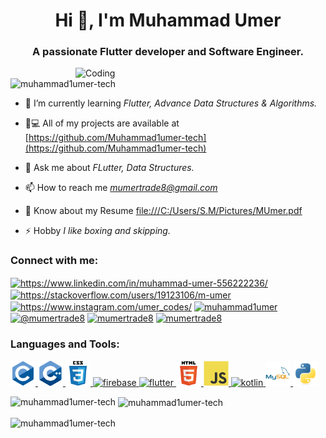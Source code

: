 
<h1 align="center">Hi 👋, I'm Muhammad Umer</h1>
<h3 align="center">A passionate Flutter developer and Software Engineer.</h3>

<img align="right" alt="Coding" width="400" src="https://user-images.githubusercontent.com/55389276/140866485-8fb1c876-9a8f-4d6a-98dc-08c4981eaf70.gif">
<p align="left"> <img src="https://komarev.com/ghpvc/?username=muhammad1umer-tech&label=Profile%20views&color=0e75b6&style=flat" alt="muhammad1umer-tech" /> </p>

- 🌱 I’m currently learning *Flutter, Advance Data Structures & Algorithms.*

- 👨💻 All of my projects are available at [https://github.com/Muhammad1umer-tech](https://github.com/Muhammad1umer-tech)

- 💬 Ask me about *FLutter, Data Structures.*

- 📫 How to reach me *mumertrade8@gmail.com*

- 📄 Know about my Resume [file:///C:/Users/S.M/Pictures/MUmer.pdf](file:///C:/Users/S.M/Pictures/MUmer.pdf)

- ⚡ Hobby *I like boxing and skipping.*

<h3 align="left">Connect with me:</h3>
<p align="left">
<a href="https://linkedin.com/in/https://www.linkedin.com/in/muhammad-umer-556222236/" target="blank"><img align="center" src="https://raw.githubusercontent.com/rahuldkjain/github-profile-readme-generator/master/src/images/icons/Social/linked-in-alt.svg" alt="https://www.linkedin.com/in/muhammad-umer-556222236/" height="30" width="40" /></a>
<a href="https://stackoverflow.com/users/https://stackoverflow.com/users/19123106/m-umer" target="blank"><img align="center" src="https://raw.githubusercontent.com/rahuldkjain/github-profile-readme-generator/master/src/images/icons/Social/stack-overflow.svg" alt="https://stackoverflow.com/users/19123106/m-umer" height="30" width="40" /></a>
<a href="https://instagram.com/https://www.instagram.com/umer_codes/" target="blank"><img align="center" src="https://raw.githubusercontent.com/rahuldkjain/github-profile-readme-generator/master/src/images/icons/Social/instagram.svg" alt="https://www.instagram.com/umer_codes/" height="30" width="40" /></a>
<a href="https://www.codechef.com/users/muhammad1umer" target="blank"><img align="center" src="https://cdn.jsdelivr.net/npm/simple-icons@3.1.0/icons/codechef.svg" alt="muhammad1umer" height="30" width="40" /></a>
<a href="https://www.hackerrank.com/@mumertrade8" target="blank"><img align="center" src="https://raw.githubusercontent.com/rahuldkjain/github-profile-readme-generator/master/src/images/icons/Social/hackerrank.svg" alt="@mumertrade8" height="30" width="40" /></a>
<a href="https://www.leetcode.com/mumertrade8" target="blank"><img align="center" src="https://raw.githubusercontent.com/rahuldkjain/github-profile-readme-generator/master/src/images/icons/Social/leet-code.svg" alt="mumertrade8" height="30" width="40" /></a>
<a href="https://auth.geeksforgeeks.org/user/mumertrade8" target="blank"><img align="center" src="https://raw.githubusercontent.com/rahuldkjain/github-profile-readme-generator/master/src/images/icons/Social/geeks-for-geeks.svg" alt="mumertrade8" height="30" width="40" /></a>
</p>

<h3 align="left">Languages and Tools:</h3>
<p align="left"> <a href="https://www.cprogramming.com/" target="_blank" rel="noreferrer"> <img src="https://raw.githubusercontent.com/devicons/devicon/master/icons/c/c-original.svg" alt="c" width="40" height="40"/> </a> <a href="https://www.w3schools.com/cpp/" target="_blank" rel="noreferrer"> <img src="https://raw.githubusercontent.com/devicons/devicon/master/icons/cplusplus/cplusplus-original.svg" alt="cplusplus" width="40" height="40"/> </a> <a href="https://www.w3schools.com/css/" target="_blank" rel="noreferrer"> <img src="https://raw.githubusercontent.com/devicons/devicon/master/icons/css3/css3-original-wordmark.svg" alt="css3" width="40" height="40"/> </a> <a href="https://firebase.google.com/" target="_blank" rel="noreferrer"> <img src="https://www.vectorlogo.zone/logos/firebase/firebase-icon.svg" alt="firebase" width="40" height="40"/> </a> <a href="https://flutter.dev" target="_blank" rel="noreferrer"> <img src="https://www.vectorlogo.zone/logos/flutterio/flutterio-icon.svg" alt="flutter" width="40" height="40"/> </a> <a href="https://www.w3.org/html/" target="_blank" rel="noreferrer"> <img src="https://raw.githubusercontent.com/devicons/devicon/master/icons/html5/html5-original-wordmark.svg" alt="html5" width="40" height="40"/> </a> <a href="https://developer.mozilla.org/en-US/docs/Web/JavaScript" target="_blank" rel="noreferrer"> <img src="https://raw.githubusercontent.com/devicons/devicon/master/icons/javascript/javascript-original.svg" alt="javascript" width="40" height="40"/> </a> <a href="https://kotlinlang.org" target="_blank" rel="noreferrer"> <img src="https://www.vectorlogo.zone/logos/kotlinlang/kotlinlang-icon.svg" alt="kotlin" width="40" height="40"/> </a> <a href="https://www.mysql.com/" target="_blank" rel="noreferrer"> <img src="https://raw.githubusercontent.com/devicons/devicon/master/icons/mysql/mysql-original-wordmark.svg" alt="mysql" width="40" height="40"/> </a> <a href="https://www.python.org" target="_blank" rel="noreferrer"> <img src="https://raw.githubusercontent.com/devicons/devicon/master/icons/python/python-original.svg" alt="python" width="40" height="40"/> </a> </p>

<p><img align="left" src="https://github-readme-stats.vercel.app/api/top-langs?username=muhammad1umer-tech&show_icons=true&locale=en&layout=compact" alt="muhammad1umer-tech" /></p>

<p>&nbsp;<img align="center" src="https://github-readme-stats.vercel.app/api?username=muhammad1umer-tech&show_icons=true&locale=en" alt="muhammad1umer-tech" /></p>

<p><img align="center" src="https://github-readme-streak-stats.herokuapp.com/?user=muhammad1umer-tech&" alt="muhammad1umer-tech" /></p>
